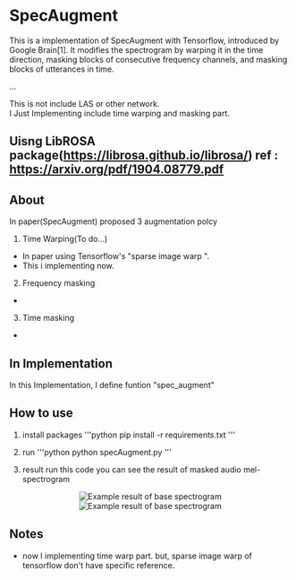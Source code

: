 # SpecAugment
This is a implementation of SpecAugment with Tensorflow, introduced by Google Brain[1]. It modifies the spectrogram by warping it in the time direction, masking blocks of consecutive frequency channels, and masking blocks of utterances in time. 


... 

This is not include LAS or other network.  
I Just Implementing include time warping and masking part.  

Uisng LibROSA package(https://librosa.github.io/librosa/)
ref : https://arxiv.org/pdf/1904.08779.pdf
---
## About
In paper(SpecAugment) proposed 3 augmentation polcy

1. Time Warping(To do...)
- In paper using Tensorflow's "sparse image warp ". 
- This i implementing now.

2. Frequency masking
- 

3. Time masking
- 

## In Implementation
In this Implementation, I define funtion "spec_augment"


## How to use
1. install packages
'''python
 pip install -r requirements.txt
'''

2. run 
'''python
python specAugment.py
'''

3. result
run this code you can see the result of masked audio mel-spectrogram

<p align="center">
  <img src="https://github.com/shelling203/specAugment/blob/master/images/Figure_1.png" alt="Example result of base spectrogram"/>
  <img src="https://github.com/shelling203/specAugment/blob/master/images/Figure_2.png" alt="Example result of base spectrogram"/>
</p> 


## Notes
- now I implementing time warp part. but, sparse image warp of tensorflow don't have specific reference.
